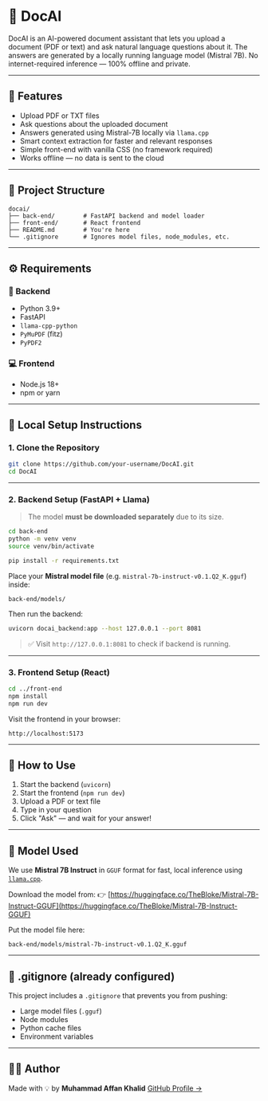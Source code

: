# 🧠 DocAI

DocAI is an AI-powered document assistant that lets you upload a document (PDF or text) and ask natural language questions about it. The answers are generated by a locally running language model (Mistral 7B). No internet-required inference — 100% offline and private.

---

## 🚀 Features

* Upload PDF or TXT files
* Ask questions about the uploaded document
* Answers generated using Mistral-7B locally via `llama.cpp`
* Smart context extraction for faster and relevant responses
* Simple front-end with vanilla CSS (no framework required)
* Works offline — no data is sent to the cloud

---

## 🧱 Project Structure

```
docai/
├── back-end/        # FastAPI backend and model loader
├── front-end/       # React frontend
├── README.md        # You're here
└── .gitignore       # Ignores model files, node_modules, etc.
```

---

## ⚙️ Requirements

### 🔧 Backend

* Python 3.9+
* FastAPI
* `llama-cpp-python`
* `PyMuPDF` (fitz)
* `PyPDF2`

### 💻 Frontend

* Node.js 18+
* npm or yarn

---

## 🧪 Local Setup Instructions

### 1. Clone the Repository

```bash
git clone https://github.com/your-username/DocAI.git
cd DocAI
```

---

### 2. Backend Setup (FastAPI + Llama)

> The model **must be downloaded separately** due to its size.

```bash
cd back-end
python -m venv venv
source venv/bin/activate

pip install -r requirements.txt
```

Place your **Mistral model file** (e.g. `mistral-7b-instruct-v0.1.Q2_K.gguf`) inside:

```
back-end/models/
```

Then run the backend:

```bash
uvicorn docai_backend:app --host 127.0.0.1 --port 8081
```

> ✅ Visit `http://127.0.0.1:8081` to check if backend is running.

---

### 3. Frontend Setup (React)

```bash
cd ../front-end
npm install
npm run dev
```

Visit the frontend in your browser:

```
http://localhost:5173
```

---

## 📝 How to Use

1. Start the backend (`uvicorn`)
2. Start the frontend (`npm run dev`)
3. Upload a PDF or text file
4. Type in your question
5. Click "Ask" — and wait for your answer!

---

## 🧠 Model Used

We use **Mistral 7B Instruct** in `GGUF` format for fast, local inference using [`llama.cpp`](https://github.com/ggerganov/llama.cpp).

Download the model from:
👉 [https://huggingface.co/TheBloke/Mistral-7B-Instruct-GGUF](https://huggingface.co/TheBloke/Mistral-7B-Instruct-GGUF)

Put the model file here:

```
back-end/models/mistral-7b-instruct-v0.1.Q2_K.gguf
```

---

## 📁 .gitignore (already configured)

This project includes a `.gitignore` that prevents you from pushing:

* Large model files (`.gguf`)
* Node modules
* Python cache files
* Environment variables

---



## 🧓‍♂️ Author

Made with 💡 by **Muhammad Affan Khalid**
[GitHub Profile →](https://github.com/muhammadaffankhalid)
